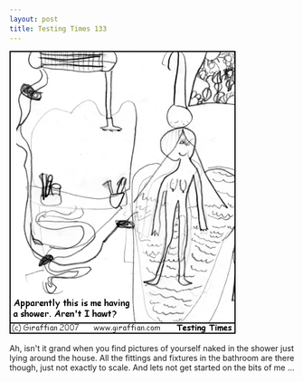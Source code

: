 ```yaml
---
layout: post
title: Testing Times 133
---
```

<img src="/images/tt0133.png">

Ah, isn't it grand when you find pictures of yourself naked in the shower just lying around the house. All the fittings and fixtures in the bathroom are there though, just not exactly to scale. And lets not get started on the bits of me ... 
